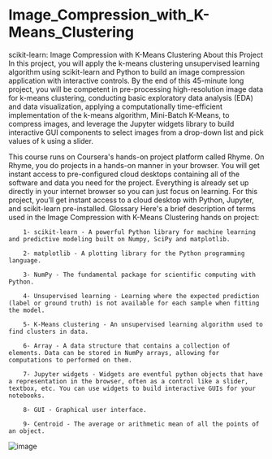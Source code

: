 # Image_Compression_with_K-Means_Clustering
scikit-learn: Image Compression with K-Means Clustering
About this Project
In this project, you will apply the k-means clustering unsupervised learning algorithm using scikit-learn and Python to build an image compression application with interactive controls. By the end of this 45-minute long project, you will be competent in pre-processing high-resolution image data for k-means clustering, conducting basic exploratory data analysis (EDA) and data visualization, applying a computationally time-efficient implementation of the k-means algorithm, Mini-Batch K-Means, to compress images, and leverage the Jupyter widgets library to build interactive GUI components to select images from a drop-down list and pick values of k using a slider.

This course runs on Coursera's hands-on project platform called Rhyme. On Rhyme, you do projects in a hands-on manner in your browser. You will get instant access to pre-configured cloud desktops containing all of the software and data you need for the project. Everything is already set up directly in your internet browser so you can just focus on learning. For this project, you’ll get instant access to a cloud desktop with Python, Jupyter, and scikit-learn pre-installed.
Glossary
Here's a brief description of terms used in the Image Compression with K-Means Clustering hands on project:

        1- scikit-learn - A powerful Python library for machine learning and predictive modeling built on Numpy, SciPy and matplotlib.

        2- matplotlib - A plotting library for the Python programming language.

        3- NumPy - The fundamental package for scientific computing with Python. 

        4- Unsupervised learning - Learning where the expected prediction (label or ground truth) is not available for each sample when fitting the model.

        5- K-Means clustering - An unsupervised learning algorithm used to find clusters in data.

        6- Array - A data structure that contains a collection of elements. Data can be stored in NumPy arrays, allowing for computations to performed on them.

        7- Jupyter widgets - Widgets are eventful python objects that have a representation in the browser, often as a control like a slider, textbox, etc. You can use widgets to build interactive GUIs for your notebooks.

        8- GUI - Graphical user interface.

        9- Centroid - The average or arithmetic mean of all the points of an object.
![image](https://github.com/AUBAI-ALKHABBAZ/Image_Compression_with_K-Means_Clustering/assets/102236043/911700d0-bec0-4298-af9e-74f480c671c2)
